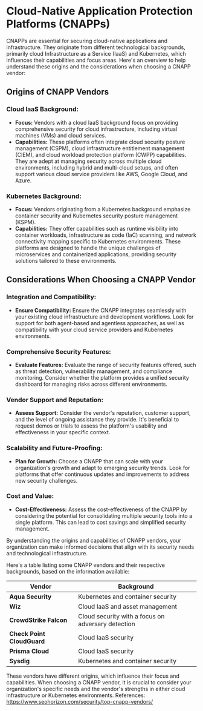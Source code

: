 # Cloud-Native Application Protection Platforms (CNAPPs)

CNAPPs are essential for securing cloud-native applications and infrastructure. They originate from different technological backgrounds, primarily cloud Infrastructure as a Service (IaaS) and Kubernetes, which influences their capabilities and focus areas. Here's an overview to help understand these origins and the considerations when choosing a CNAPP vendor:

## Origins of CNAPP Vendors

### Cloud IaaS Background:
- **Focus:** Vendors with a cloud IaaS background focus on providing comprehensive security for cloud infrastructure, including virtual machines (VMs) and cloud services.
- **Capabilities:** These platforms often integrate cloud security posture management (CSPM), cloud infrastructure entitlement management (CIEM), and cloud workload protection platform (CWPP) capabilities. They are adept at managing security across multiple cloud environments, including hybrid and multi-cloud setups, and often support various cloud service providers like AWS, Google Cloud, and Azure.

### Kubernetes Background:
- **Focus:** Vendors originating from a Kubernetes background emphasize container security and Kubernetes security posture management (KSPM).
- **Capabilities:** They offer capabilities such as runtime visibility into container workloads, infrastructure as code (IaC) scanning, and network connectivity mapping specific to Kubernetes environments. These platforms are designed to handle the unique challenges of microservices and containerized applications, providing security solutions tailored to these environments.

## Considerations When Choosing a CNAPP Vendor

### Integration and Compatibility:
- **Ensure Compatibility:** Ensure the CNAPP integrates seamlessly with your existing cloud infrastructure and development workflows. Look for support for both agent-based and agentless approaches, as well as compatibility with your cloud service providers and Kubernetes environments.

### Comprehensive Security Features:
- **Evaluate Features:** Evaluate the range of security features offered, such as threat detection, vulnerability management, and compliance monitoring. Consider whether the platform provides a unified security dashboard for managing risks across different environments.

### Vendor Support and Reputation:
- **Assess Support:** Consider the vendor's reputation, customer support, and the level of ongoing assistance they provide. It's beneficial to request demos or trials to assess the platform's usability and effectiveness in your specific context.

### Scalability and Future-Proofing:
- **Plan for Growth:** Choose a CNAPP that can scale with your organization's growth and adapt to emerging security trends. Look for platforms that offer continuous updates and improvements to address new security challenges.

### Cost and Value:
- **Cost-Effectiveness:** Assess the cost-effectiveness of the CNAPP by considering the potential for consolidating multiple security tools into a single platform. This can lead to cost savings and simplified security management.

By understanding the origins and capabilities of CNAPP vendors, your organization can make informed decisions that align with its security needs and technological infrastructure.


Here's a table listing some CNAPP vendors and their respective backgrounds, based on the information available:

| **Vendor**               | **Background**                                  |
|--------------------------|-------------------------------------------------|
| **Aqua Security**        | Kubernetes and container security               |
| **Wiz**                  | Cloud IaaS and asset management                 |
| **CrowdStrike Falcon**   | Cloud security with a focus on adversary detection |
| **Check Point CloudGuard** | Cloud IaaS security                           |
| **Prisma Cloud**         | Cloud IaaS security                             |
| **Sysdig**               | Kubernetes and container security               |

These vendors have different origins, which influence their focus and capabilities. When choosing a CNAPP vendor, it is crucial to consider your organization's specific needs and the vendor's strengths in either cloud infrastructure or Kubernetes environments.
References: https://www.seohorizon.com/security/top-cnapp-vendors/

